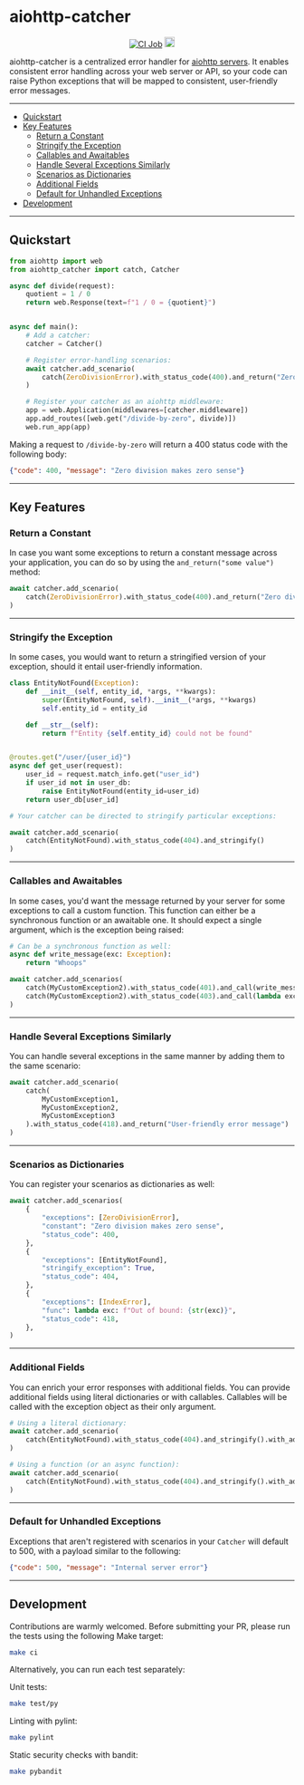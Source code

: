 # aiohttp-catcher


<div align="center">
    <a href="https://github.com/yuvalherziger/aiohttp-catcher/actions?query=workflow%3ACI"><img alt="CI Job" src="https://github.com/yuvalherziger/aiohttp-catcher/workflows/CI/badge.svg"></a>
    <a href="https://pypi.org/project/aiohttp-catcher"><img src="https://badge.fury.io/py/aiohttp-catcher.svg" alt="PyPI version" height="18"></a>
</div>

aiohttp-catcher is a centralized error handler for [aiohttp servers](https://docs.aiohttp.org/en/stable/web.html).
It enables consistent error handling across your web server or API, so your code can raise Python exceptions that
will be mapped to consistent, user-friendly error messages.

***

- [Quickstart](#quickstart)
- [Key Features](#key-features)
  * [Return a Constant](#return-a-constant)
  * [Stringify the Exception](#stringify-the-exception)
  * [Callables and Awaitables](#callables-and-awaitables)
  * [Handle Several Exceptions Similarly](#handle-several-exceptions-similarly)
  * [Scenarios as Dictionaries](#scenarios-as-dictionaries)
  * [Additional Fields](#additional-fields)
  * [Default for Unhandled Exceptions](#default-for-unhandled-exceptions)
- [Development](#development)

***

## Quickstart

```python
from aiohttp import web
from aiohttp_catcher import catch, Catcher

async def divide(request):
    quotient = 1 / 0
    return web.Response(text=f"1 / 0 = {quotient}")


async def main():
    # Add a catcher:
    catcher = Catcher()

    # Register error-handling scenarios:
    await catcher.add_scenario(
        catch(ZeroDivisionError).with_status_code(400).and_return("Zero division makes zero sense")
    )

    # Register your catcher as an aiohttp middleware:
    app = web.Application(middlewares=[catcher.middleware])
    app.add_routes([web.get("/divide-by-zero", divide)])
    web.run_app(app)
```

Making a request to `/divide-by-zero` will return a 400 status code with the following body:
```json
{"code": 400, "message": "Zero division makes zero sense"}
```

***

## Key Features

### Return a Constant

In case you want some exceptions to return a constant message across your application, you can do
so by using the `and_return("some value")` method:

```python
await catcher.add_scenario(
    catch(ZeroDivisionError).with_status_code(400).and_return("Zero division makes zero sense")
)
```

***

### Stringify the Exception

In some cases, you would want to return a stringified version of your exception, should it entail
user-friendly information.

```python
class EntityNotFound(Exception):
    def __init__(self, entity_id, *args, **kwargs):
        super(EntityNotFound, self).__init__(*args, **kwargs)
        self.entity_id = entity_id

    def __str__(self):
        return f"Entity {self.entity_id} could not be found"


@routes.get("/user/{user_id}")
async def get_user(request):
    user_id = request.match_info.get("user_id")
    if user_id not in user_db:
        raise EntityNotFound(entity_id=user_id)
    return user_db[user_id]

# Your catcher can be directed to stringify particular exceptions:

await catcher.add_scenario(
    catch(EntityNotFound).with_status_code(404).and_stringify()
)
```

***

### Callables and Awaitables

In some cases, you'd want the message returned by your server for some exceptions to call a custom
function.  This function can either be a synchronous function or an awaitable one.  It should expect
a single argument, which is the exception being raised:

```python
# Can be a synchronous function as well:
async def write_message(exc: Exception):
    return "Whoops"

await catcher.add_scenarios(
    catch(MyCustomException2).with_status_code(401).and_call(write_message),
    catch(MyCustomException2).with_status_code(403).and_call(lambda exc: str(exc))
)

```

***

### Handle Several Exceptions Similarly

You can handle several exceptions in the same manner by adding them to the same scenario:

```python
await catcher.add_scenario(
    catch(
        MyCustomException1,
        MyCustomException2,
        MyCustomException3
    ).with_status_code(418).and_return("User-friendly error message")
)
```

***

### Scenarios as Dictionaries

You can register your scenarios as dictionaries as well:

```python
await catcher.add_scenarios(
    {
        "exceptions": [ZeroDivisionError],
        "constant": "Zero division makes zero sense",
        "status_code": 400,
    },
    {
        "exceptions": [EntityNotFound],
        "stringify_exception": True,
        "status_code": 404,
    },
    {
        "exceptions": [IndexError],
        "func": lambda exc: f"Out of bound: {str(exc)}",
        "status_code": 418,
    },
)
```

***

### Additional Fields

You can enrich your error responses with additional fields. You can provide additional fields using
literal dictionaries or with callables.  Callables will be called with the exception object as their
only argument.


```python
# Using a literal dictionary:
await catcher.add_scenario(
    catch(EntityNotFound).with_status_code(404).and_stringify().with_additional_fields({"error_code": "ENTITY_NOT_FOUND"})
)

# Using a function (or an async function):
await catcher.add_scenario(
    catch(EntityNotFound).with_status_code(404).and_stringify().with_additional_fields(lambda e: {"error_code": e.error_code})
)
```

***

### Default for Unhandled Exceptions

Exceptions that aren't registered with scenarios in your `Catcher` will default to 500, with a payload similar to
the following:

```json
{"code": 500, "message": "Internal server error"}
```

***

## Development

Contributions are warmly welcomed.  Before submitting your PR, please run the tests using the following Make target:

```bash
make ci
```

Alternatively, you can run each test separately:

Unit tests:

```bash
make test/py
```

Linting with pylint:

```bash
make pylint
```

Static security checks with bandit:

```bash
make pybandit
```
